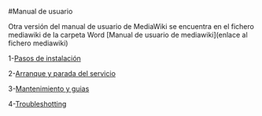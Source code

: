 #Manual de usuario

Otra versión del manual de usuario de MediaWiki se encuentra en el fichero mediawiki de la carpeta Word
[Manual de usuario de mediawiki](enlace al fichero mediawiki)

1-[Pasos de instalación](PasosDeInstalacion.md)

2-[Arranque y parada del servicio](ArranqueParadaServicio.md)

3-[Mantenimiento y guias](Mantenimiento.md)

4-[Troubleshotting](Troubleshooting.md)
